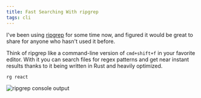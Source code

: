 ```yaml
---
title: Fast Searching With ripgrep
tags: cli
---
```


I've been using [ripgrep](https://github.com/BurntSushi/ripgrep) for some time
now, and figured it would be great to share for anyone who hasn't used it
before.

Think of ripgrep like a command-line version of `cmd+shift+f` in your favorite
editor. With it you can search files for regex patterns and get near instant
results thanks to it being written in Rust and heavily optimized.

```bash
rg react
```

![ripgrep console output](https://github.com/mskelton/mskelton.dev/assets/25914066/d3b2d92a-966e-479e-99d3-293f2d0c526a)
